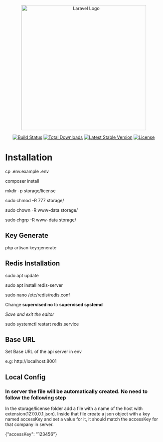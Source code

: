<p align="center"><a href="https://laravel.com" target="_blank"><img src="https://raw.githubusercontent.com/laravel/art/master/logo-lockup/5%20SVG/2%20CMYK/1%20Full%20Color/laravel-logolockup-cmyk-red.svg" width="400" alt="Laravel Logo"></a></p>

<p align="center">
<a href="https://github.com/laravel/framework/actions"><img src="https://github.com/laravel/framework/workflows/tests/badge.svg" alt="Build Status"></a>
<a href="https://packagist.org/packages/laravel/framework"><img src="https://img.shields.io/packagist/dt/laravel/framework" alt="Total Downloads"></a>
<a href="https://packagist.org/packages/laravel/framework"><img src="https://img.shields.io/packagist/v/laravel/framework" alt="Latest Stable Version"></a>
<a href="https://packagist.org/packages/laravel/framework"><img src="https://img.shields.io/packagist/l/laravel/framework" alt="License"></a>
</p>

# Installation

cp .env.example .env

composer install

mkdir -p storage/license

sudo chmod -R 777 storage/

sudo chown -R www-data storage/

sudo chgrp -R www-data storage/

## Key Generate

php artisan key:generate

## Redis Installation

sudo apt update

sudo apt install redis-server

sudo nano /etc/redis/redis.conf

Change **supervised no** to **supervised systemd**

*Save and exit the editor*

sudo systemctl restart redis.service

## Base URL

Set Base URL of the api server in env

e.g: http://localhost:8001

## Local Config

### In server the file will be automatically created. No need to follow the following step

In the storage/license folder add a file with a name of the host with extension(127.0.0.1.json). Inside that file create
a json object with a key named accessKey and set a value for it, it should match the accessKey for that company in
server.

{"accessKey": "123456"}

